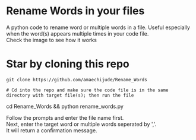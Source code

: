 # Rename Words in your files
A python code to rename word or multiple words in a file. Useful especially when the word(s) appears multiple times in your code file.<br>
Check the image to see how it works<br>
# Star by cloning this repo<br>

```
git clone https://github.com/amaechijude/Rename_Words

# Cd into the repo and make sure the code file is in the same directory with target file(s); then run the file

```
cd Rename_Words && python rename_words.py

Follow the prompts and enter the file name first.<br>
Next, enter the target word or multiple words seperated by ','.<br>
It will return a confirmation message.